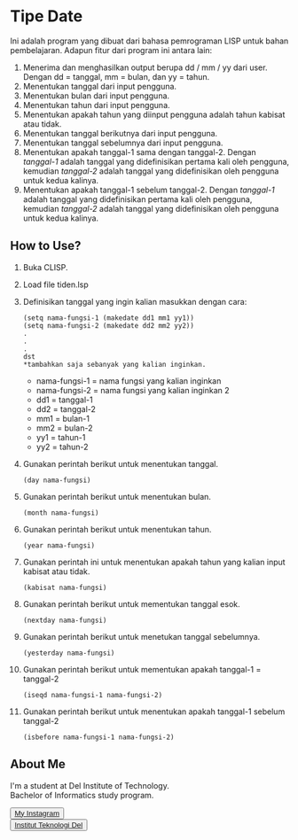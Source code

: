 # <b>Tipe Date</b>

Ini adalah program yang dibuat dari bahasa pemrograman LISP untuk bahan pembelajaran. Adapun fitur dari program ini antara lain:
1. Menerima dan menghasilkan output berupa dd / mm / yy dari user. Dengan dd = tanggal, mm = bulan, dan yy = tahun.
2. Menentukan tanggal dari input pengguna.
3. Menentukan bulan dari input pengguna.
4. Menentukan tahun dari input pengguna.
5. Menentukan apakah tahun yang diinput pengguna adalah tahun kabisat atau tidak.
6. Menentukan tanggal berikutnya dari input pengguna.
7. Menentukan tanggal sebelumnya dari input pengguna.
8. Menentukan apakah tanggal-1 sama dengan tanggal-2. Dengan *tanggal-1* adalah tanggal yang didefinisikan pertama kali oleh pengguna, kemudian *tanggal-2* adalah tanggal yang didefinisikan oleh pengguna untuk kedua kalinya.
9. Menentukan apakah tanggal-1 sebelum tanggal-2. Dengan *tanggal-1* adalah tanggal yang didefinisikan pertama kali oleh pengguna, kemudian *tanggal-2* adalah tanggal yang didefinisikan oleh pengguna untuk kedua kalinya.

## <b>How to Use?</b>

1. Buka CLISP.
2. Load file tiden.lsp
3. Definisikan tanggal yang ingin kalian masukkan dengan cara:
   ```
   (setq nama-fungsi-1 (makedate dd1 mm1 yy1))
   (setq nama-fungsi-2 (makedate dd2 mm2 yy2))
   .
   .
   .
   dst
   *tambahkan saja sebanyak yang kalian inginkan.
   ```
   
   - nama-fungsi-1 = nama fungsi yang kalian inginkan
   - nama-fungsi-2 = nama fungsi yang kalian inginkan 2
   - dd1 = tanggal-1
   - dd2 = tanggal-2
   - mm1 = bulan-1
   - mm2 = bulan-2
   - yy1 = tahun-1
   - yy2 = tahun-2
4. Gunakan perintah berikut untuk menentukan tanggal.
   ```
   (day nama-fungsi)
   ```
5. Gunakan perintah berikut untuk menentukan bulan.
   ```
   (month nama-fungsi)
   ```
6. Gunakan perintah berikut untuk menentukan tahun.
   ```
   (year nama-fungsi)
   ```
7. Gunakan perintah ini untuk menentukan apakah tahun yang kalian input kabisat atau tidak.
   ```
   (kabisat nama-fungsi)
   ```
8. Gunakan perintah berikut untuk mementukan tanggal esok.
   ```
   (nextday nama-fungsi)
   ```
9. Gunakan perintah berikut untuk menetukan tanggal sebelumnya.
    ```
    (yesterday nama-fungsi)
    ```
10. Gunakan perintah berikut untuk mementukan apakah tanggal-1 = tanggal-2
    ```
    (iseqd nama-fungsi-1 nama-fungsi-2)
    ```
11. Gunakan perintah berikut untuk menentukan apakah tanggal-1 sebelum tanggal-2
    ```
    (isbefore nama-fungsi-1 nama-fungsi-2)
    ```

## <b>About Me</b>

I'm a student at Del Institute of Technology. <br>
Bachelor of Informatics study program. <br>


<button><a href="https://www.instagram.com/gabrielhtg77/">My Instagram</a></button>
<br>
<button><a href="https://www.del.ac.id/">Institut Teknologi Del</a></button>